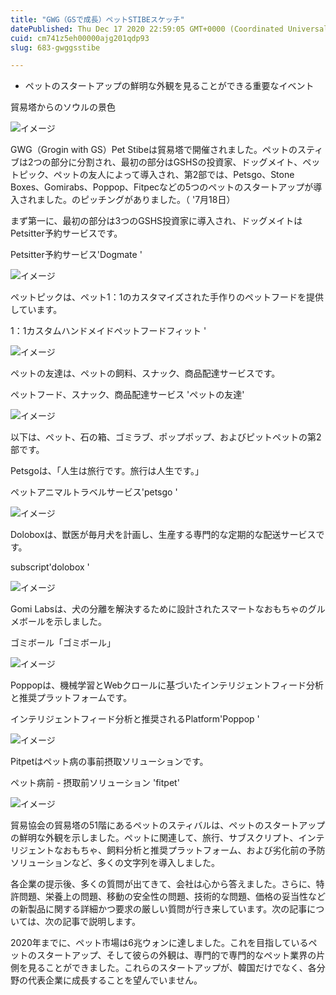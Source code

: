 ```yaml
---
title: "GWG（GSで成長）ペットSTIBEスケッチ"
datePublished: Thu Dec 17 2020 22:59:05 GMT+0000 (Coordinated Universal Time)
cuid: cm741z5eh00000ajg201qdp93
slug: 683-gwggsstibe

---
```



- ペットのスタートアップの鮮明な外観を見ることができる重要なイベント

貿易塔からのソウルの景色

![イメージ](https://cdn.hashnode.com/res/hashnode/image/upload/v1739494249568/631f0912-53eb-419f-9dce-1120735c3c1a.jpeg)

GWG（Grogin with GS）Pet Stibeは貿易塔で開催されました。ペットのスティブは2つの部分に分割され、最初の部分はGSHSの投資家、ドッグメイト、ペットピック、ペットの友人によって導入され、第2部では、Petsgo、Stone Boxes、Gomirabs、Poppop、Fitpecなどの5つのペットのスタートアップが導入されました。のピッチングがありました。（ '7月18日）

まず第一に、最初の部分は3つのGSHS投資家に導入され、ドッグメイトはPetsitter予約サービスです。

Petsitter予約サービス'Dogmate '

![イメージ](https://cdn.hashnode.com/res/hashnode/image/upload/v1739494252515/0902047f-5b82-45d4-9e22-c4c50057cf9a.jpeg)

ペットピックは、ペット1：1のカスタマイズされた手作りのペットフードを提供しています。

1：1カスタムハンドメイドペットフードフィット '

![イメージ](https://cdn.hashnode.com/res/hashnode/image/upload/v1739494255259/1b333eae-d381-496c-b987-2577b2e82fe3.jpeg)

ペットの友達は、ペットの飼料、スナック、商品配達サービスです。

ペットフード、スナック、商品配達サービス 'ペットの友達'

![イメージ](https://cdn.hashnode.com/res/hashnode/image/upload/v1739494257956/21d60c21-dd24-4bdb-ae7c-b497c7bc00ae.jpeg)

以下は、ペット、石の箱、ゴミラブ、ポップポップ、およびピットペットの第2部です。

Petsgoは、「人生は旅行です。旅行は人生です。」

ペットアニマルトラベルサービス'petsgo '

![イメージ](https://cdn.hashnode.com/res/hashnode/image/upload/v1739494259861/c60c92b4-42cb-4a4a-be91-35bd475e9274.jpeg)

Doloboxは、獣医が毎月犬を計画し、生産する専門的な定期的な配送サービスです。

subscript'dolobox '

![イメージ](https://cdn.hashnode.com/res/hashnode/image/upload/v1739494262596/79d4f69f-e818-4f7e-9136-d6dab7c9d2e9.jpeg)

Gomi Labsは、犬の分離を解決するために設計されたスマートなおもちゃのグルメボールを示しました。

ゴミボール「ゴミボール」

![イメージ](https://cdn.hashnode.com/res/hashnode/image/upload/v1739494264867/76d02334-9397-44a4-8d90-69c1e7ccb398.jpeg)

Poppopは、機械学習とWebクロールに基づいたインテリジェントフィード分析と推奨プラットフォームです。

インテリジェントフィード分析と推奨されるPlatform'Poppop '

![イメージ](https://cdn.hashnode.com/res/hashnode/image/upload/v1739494267181/ce9e7d12-6f49-4438-80a6-1cb14457c432.jpeg)

Pitpetはペット病の事前摂取ソリューションです。

ペット病前 - 摂取前ソリューション 'fitpet'

![イメージ](https://cdn.hashnode.com/res/hashnode/image/upload/v1739494269351/2e727801-22be-48ca-8599-7e87438439e2.jpeg)

貿易協会の貿易塔の51階にあるペットのスティバルは、ペットのスタートアップの鮮明な外観を示しました。ペットに関連して、旅行、サブスクリプト、インテリジェントなおもちゃ、飼料分析と推奨プラットフォーム、および劣化前の予防ソリューションなど、多くの文字列を導入しました。

各企業の提示後、多くの質問が出てきて、会社は心から答えました。さらに、特許問題、栄養上の問題、移動の安全性の問題、技術的な問題、価格の妥当性などの新製品に関する詳細かつ要求の厳しい質問が行き来しています。次の記事については、次の記事で説明します。

2020年までに、ペット市場は6兆ウォンに達しました。これを目指しているペットのスタートアップ、そして彼らの外観は、専門的で専門的なペット業界の片側を見ることができました。これらのスタートアップが、韓国だけでなく、各分野の代表企業に成長することを望んでいません。